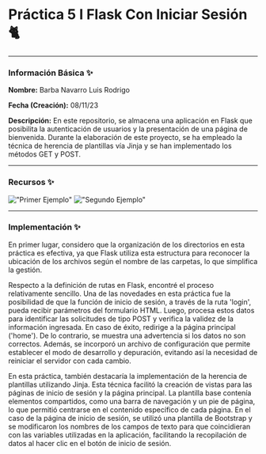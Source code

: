 # Práctica 5 I Flask Con Iniciar Sesión 🐈

---

### Información Básica ✨

**Nombre:** Barba Navarro Luis Rodrigo

**Fecha (Creación):** 08/11/23

**Descripción:** En este repositorio, se almacena una aplicación en Flask que posibilita la autenticación de usuarios y la presentación de una página de bienvenida. Durante la elaboración de este proyecto, se ha empleado la técnica de herencia de plantillas vía Jinja y se han implementado los métodos GET y POST.

---

### Recursos ✨

!["Primer Ejemplo"](https://i.imgur.com/ObdCrNm.png)
!["Segundo Ejemplo"](https://i.imgur.com/vqK528A.png)

---

### Implementación ✨

En primer lugar, considero que la organización de los directorios en esta práctica es efectiva, ya que Flask utiliza esta estructura para reconocer la ubicación de los archivos según el nombre de las carpetas, lo que simplifica la gestión.

Respecto a la definición de rutas en Flask, encontré el proceso relativamente sencillo. Una de las novedades en esta práctica fue la posibilidad de que la función de inicio de sesión, a través de la ruta 'login', pueda recibir parámetros del formulario HTML. Luego, procesa estos datos para identificar las solicitudes de tipo POST y verifica la validez de la información ingresada. En caso de éxito, redirige a la página principal ('home'). De lo contrario, se muestra una advertencia si los datos no son correctos. Además, se incorporó un archivo de configuración que permite establecer el modo de desarrollo y depuración, evitando así la necesidad de reiniciar el servidor con cada cambio.

En esta práctica, también destacaría la implementación de la herencia de plantillas utilizando Jinja. Esta técnica facilitó la creación de vistas para las páginas de inicio de sesión y la página principal. La plantilla base contenía elementos compartidos, como una barra de navegación y un pie de página, lo que permitió centrarse en el contenido específico de cada página. En el caso de la página de inicio de sesión, se utilizó una plantilla de Bootstrap y se modificaron los nombres de los campos de texto para que coincidieran con las variables utilizadas en la aplicación, facilitando la recopilación de datos al hacer clic en el botón de inicio de sesión.
